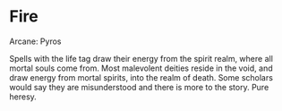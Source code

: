 # Fire

Arcane: Pyros

Spells with the life tag draw their energy from the spirit realm, where all mortal souls come from. Most malevolent deities reside in the void, and draw energy from mortal spirits, into the realm of death. Some scholars would say they are misunderstood and there is more to the story. Pure heresy. 